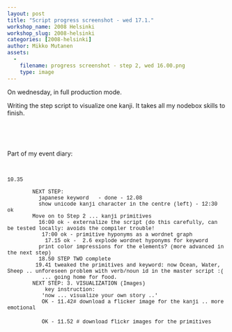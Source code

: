 ```yaml
---
layout: post
title: "Script progress screenshot - wed 17.1."
workshop_name: 2008 Helsinki 
workshop_slug: 2008-helsinki
categories: [2008-helsinki]
author: Mikko Mutanen
assets:
  -
    filename: progress screenshot - step 2, wed 16.00.png
    type: image
---
```

<p>On wednesday, in full production mode.</p><p>Writing the step script to visualize one kanji. It takes all my nodebox skills to finish.</p><p> </p><p> </p><p>Part of my event diary: </p><p> </p><p style="font: normal normal normal 12px/normal Courier; margin: 0px">10.35</p><p style="font: normal normal normal 12px/normal Courier; min-height: 14px; margin: 0px"><span style="white-space: pre" class="Apple-tab-span">		</span></p><p style="font: normal normal normal 12px/normal Courier; margin: 0px"><span style="white-space: pre" class="Apple-tab-span">		</span>NEXT STEP:</p><p style="font: normal normal normal 12px/normal Courier; margin: 0px"><span style="white-space: pre" class="Apple-tab-span">			</span>japanese keyword<span style="white-space: pre" class="Apple-tab-span">	</span>- done - 12.08</p><p style="font: normal normal normal 12px/normal Courier; margin: 0px"><span style="white-space: pre" class="Apple-tab-span">			</span>show unicode kanji character in the centre (left) - 12:30 ok</p><p style="font: normal normal normal 12px/normal Courier; margin: 0px"><span style="white-space: pre" class="Apple-tab-span">		</span>Move on to Step 2 ... kanji primitives</p><p style="font: normal normal normal 12px/normal Courier; margin: 0px"><span style="white-space: pre" class="Apple-tab-span">			</span>16:00 ok - externalize the script (do this carefully, can be tested locally: avoids the compiler trouble!</p><p style="font: normal normal normal 12px/normal Courier; margin: 0px"><span style="white-space: pre" class="Apple-tab-span">			</span>17:00 ok - primitive hyponyms as a wordnet graph</p><p style="font: normal normal normal 12px/normal Courier; margin: 0px"><span style="white-space: pre" class="Apple-tab-span">		</span>    17.15 ok -  2.6 explode wordnet hyponyms for keyword  </p><p style="font: normal normal normal 12px/normal Courier; margin: 0px"><span style="white-space: pre" class="Apple-tab-span">			</span>print color impressions for the elements? (more advanced in the next step)</p><p style="font: normal normal normal 12px/normal Courier; margin: 0px"><span style="white-space: pre" class="Apple-tab-span">			</span>18.50 STEP TWO complete</p><p style="font: normal normal normal 12px/normal Courier; margin: 0px"><span style="white-space: pre" class="Apple-tab-span">			</span>19.41 tweaked the primitives and keyword: now Ocean, Water, Sheep .. unforeseen problem with verb/noun id in the master script :(</p><p style="font: normal normal normal 12px/normal Courier; margin: 0px"><span style="white-space: pre" class="Apple-tab-span">			</span>... going home for food.</p><p style="font: normal normal normal 12px/normal Courier; margin: 0px"><span style="white-space: pre" class="Apple-tab-span">		</span>NEXT STEP: 3. VISUALIZATION (Images)</p><p style="font: normal normal normal 12px/normal Courier; margin: 0px"><span style="white-space: pre" class="Apple-tab-span">			</span>key instruction: </p><p style="font: normal normal normal 12px/normal Courier; margin: 0px"><span style="white-space: pre" class="Apple-tab-span">			</span>'now ... visualize your own story ..'</p><p style="font: normal normal normal 12px/normal Courier; margin: 0px"><span style="white-space: pre" class="Apple-tab-span">		</span>    OK - 11.42# download a flicker image for the kanji .. more emotional</p><p><span style="font-size: 12px; font-family: Courier" class="Apple-style-span"><span style="white-space: pre" class="Apple-tab-span">		</span>    OK - 11.52 # download flickr images for the primitives </span> </p><p> </p>
